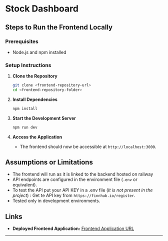 # Stock Dashboard

## Steps to Run the Frontend Locally

### Prerequisites
- Node.js and npm installed

### Setup Instructions

1. **Clone the Repository**
   ```bash
   git clone <frontend-repository-url>
   cd <frontend-repository-folder>
   ```

2. **Install Dependencies**
   ```bash
   npm install
   ```

3. **Start the Development Server**
   ```bash
   npm run dev
   ```

4. **Access the Application**
   - The frontend should now be accessible at `http://localhost:3000`.

## Assumptions or Limitations

- The frontend will run as it is linked to the backend hosted on raliway
- API endpoints are configured in the environment file (`.env` or equivalent).
- To test the API put your API KEY in a .env file (*It is not present in the project*) : Get te API key from `https://finnhub.io/register`.
- Tested only in development environments.

## Links

- **Deployed Frontend Application:** [Frontend Application URL](<https://stock-dashboard-cyan.vercel.app>)

---

